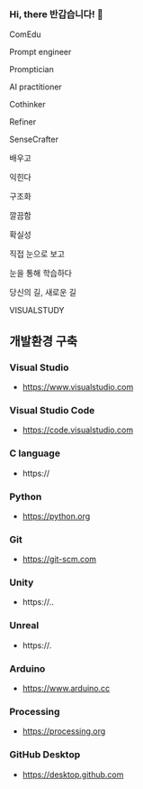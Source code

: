  ### Hi,  there          반갑습니다!                                               👋
  
<!-- 
**VisualStudy/VisualStudy** is a ✨ _special_ ✨ repository because its `README.md` (this file) appears on your GitHub profile.
ok.
Here are some ideas to get you started:

- 🔭 I’m currently working on ... 
- 🌱 I’m currently learning ... 
- 👯 I’m looking to collaborate on ...
- 🤔 I’m looking for help with ... 
- 💬 Ask me about ...
- 📫 How to reach me: ...
-  😄 Pronouns: ...
- ⚡ Fun fact: ... 
--> 
 ComEdu

Prompt engineer

Promptician

AI practitioner

Cothinker

Refiner

SenseCrafter


배우고

익힌다

구조화

깔끔함

확실성

 

직접 눈으로 보고 

눈을 통해 학습하다

당신의 길, 새로운 길 

 VISUALSTUDY


## 개발환경 구축

### Visual Studio
- https://www.visualstudio.com

### Visual Studio Code
- https://code.visualstudio.com

### C language
- https://

### Python
- https://python.org

### Git
- https://git-scm.com

### Unity
- https://..

### Unreal
- https://.

### Arduino
- https://www.arduino.cc

### Processing
- https://processing.org

### GitHub Desktop
- https://desktop.github.com














